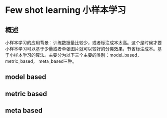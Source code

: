 # Few shot learning 小样本学习

## 概述
小样本学习的应用背景：训练数据量比较少，或者标注成本太高。这个是时候才要小样本学习可以基于少量或者单张图片就可以较好的分类效果，节省标注成本。基于小样本学习的算法。主要分为以下三个主要的类别：model_based， metric_based， meta_based三种。

## model based

## metric based

## meta based
